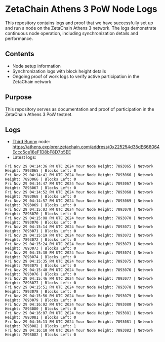 # ZetaChain Athens 3 PoW Node Logs
This repository contains logs and proof that we have successfully set up and run a node on the ZetaChain Athens 3 network. The logs demonstrate continuous node operation, including synchronization details and performance.

## Contents
- Node setup information
- Synchronization logs with block height details
- Ongoing proof of work logs to verify active participation in the ZetaChain network

## Purpose
This repository serves as documentation and proof of participation in the ZetaChain Athens 3 PoW testnet.

## Logs

- [Third Bunny](https://thirdbunny.xyz/) node: https://athens.explorer.zetachain.com/address/0x225254d35dE666064Eccc5ce16eF1D8bF8D7b5EE
- Latest logs:
```
Fri Nov 29 04:14:36 PM UTC 2024 Your Node Height: 7893065 | Network Height: 7893065 | Blocks Left: 0
Fri Nov 29 04:14:41 PM UTC 2024 Your Node Height: 7893066 | Network Height: 7893066 | Blocks Left: 0
Fri Nov 29 04:14:47 PM UTC 2024 Your Node Height: 7893067 | Network Height: 7893067 | Blocks Left: 0
Fri Nov 29 04:14:52 PM UTC 2024 Your Node Height: 7893068 | Network Height: 7893068 | Blocks Left: 0
Fri Nov 29 04:14:57 PM UTC 2024 Your Node Height: 7893069 | Network Height: 7893069 | Blocks Left: 0
Fri Nov 29 04:15:03 PM UTC 2024 Your Node Height: 7893070 | Network Height: 7893070 | Blocks Left: 0
Fri Nov 29 04:15:08 PM UTC 2024 Your Node Height: 7893070 | Network Height: 7893070 | Blocks Left: 0
Fri Nov 29 04:15:14 PM UTC 2024 Your Node Height: 7893071 | Network Height: 7893071 | Blocks Left: 0
Fri Nov 29 04:15:19 PM UTC 2024 Your Node Height: 7893072 | Network Height: 7893072 | Blocks Left: 0
Fri Nov 29 04:15:24 PM UTC 2024 Your Node Height: 7893073 | Network Height: 7893073 | Blocks Left: 0
Fri Nov 29 04:15:30 PM UTC 2024 Your Node Height: 7893074 | Network Height: 7893074 | Blocks Left: 0
Fri Nov 29 04:15:35 PM UTC 2024 Your Node Height: 7893075 | Network Height: 7893075 | Blocks Left: 0
Fri Nov 29 04:15:40 PM UTC 2024 Your Node Height: 7893076 | Network Height: 7893076 | Blocks Left: 0
Fri Nov 29 04:15:46 PM UTC 2024 Your Node Height: 7893077 | Network Height: 7893077 | Blocks Left: 0
Fri Nov 29 04:15:51 PM UTC 2024 Your Node Height: 7893078 | Network Height: 7893078 | Blocks Left: 0
Fri Nov 29 04:15:56 PM UTC 2024 Your Node Height: 7893079 | Network Height: 7893079 | Blocks Left: 0
Fri Nov 29 04:16:02 PM UTC 2024 Your Node Height: 7893080 | Network Height: 7893080 | Blocks Left: 0
Fri Nov 29 04:16:07 PM UTC 2024 Your Node Height: 7893081 | Network Height: 7893081 | Blocks Left: 0
Fri Nov 29 04:16:13 PM UTC 2024 Your Node Height: 7893081 | Network Height: 7893082 | Blocks Left: 1
Fri Nov 29 04:16:18 PM UTC 2024 Your Node Height: 7893082 | Network Height: 7893082 | Blocks Left: 0
```
